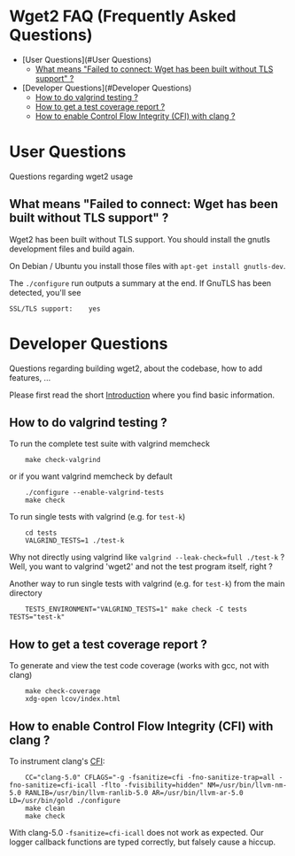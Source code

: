 # Wget2 FAQ (Frequently Asked Questions)

* [User Questions](#User Questions)
  * [What means "Failed to connect: Wget has been built without TLS support" ?](#missing-gnutls)
* [Developer Questions](#Developer Questions)
  * [How to do valgrind testing ?](#valgrind)
  * [How to get a test coverage report ?](#coverage)
  * [How to enable Control Flow Integrity (CFI) with clang ?](#cfi)

# <a name="User Questions"/>User Questions

Questions regarding wget2 usage


## <a name="missing-gnutls"/> What means "Failed to connect: Wget has been built without TLS support" ?

Wget2 has been built without TLS support. You should install the gnutls development files and build again.

On Debian / Ubuntu you install those files with `apt-get install gnutls-dev`.

The `./configure` run outputs a summary at the end. If GnuTLS has been detected, you'll see
```
SSL/TLS support:    yes
```


# <a name="Developer Questions"/>Developer Questions

Questions regarding building wget2, about the codebase, how to add features, ...

Please first read the short [Introduction](index.html) where you find basic information.


## <a name="valgrind"/>How to do valgrind testing ?

To run the complete test suite with valgrind memcheck

		make check-valgrind

or if you want valgrind memcheck by default

		./configure --enable-valgrind-tests
		make check

To run single tests with valgrind (e.g. for `test-k`)

		cd tests
		VALGRIND_TESTS=1 ./test-k

Why not directly using valgrind like `valgrind --leak-check=full ./test-k` ?
Well, you want to valgrind 'wget2' and not the test program itself, right ?

Another way to run single tests with valgrind (e.g. for `test-k`) from the main directory

		TESTS_ENVIRONMENT="VALGRIND_TESTS=1" make check -C tests TESTS="test-k"


## <a name="coverage"/>How to get a test coverage report ?

To generate and view the test code coverage (works with gcc, not with clang)

		make check-coverage
		xdg-open lcov/index.html


## <a name="cfi"/>How to enable Control Flow Integrity (CFI) with clang ?

To instrument clang's [CFI](https://clang.llvm.org/docs/ControlFlowIntegrity.html):

		CC="clang-5.0" CFLAGS="-g -fsanitize=cfi -fno-sanitize-trap=all -fno-sanitize=cfi-icall -flto -fvisibility=hidden" NM=/usr/bin/llvm-nm-5.0 RANLIB=/usr/bin/llvm-ranlib-5.0 AR=/usr/bin/llvm-ar-5.0 LD=/usr/bin/gold ./configure
		make clean
		make check

With clang-5.0 `-fsanitize=cfi-icall` does not work as expected.
Our logger callback functions are typed correctly, but falsely cause a hiccup.
